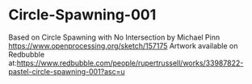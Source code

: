 # Circle-Spawning-001
Based on Circle Spawning with No Intersection by Michael Pinn https://www.openprocessing.org/sketch/157175
Artwork available on Redbubble at:https://www.redbubble.com/people/rupertrussell/works/33987822-pastel-circle-spawning-001?asc=u
